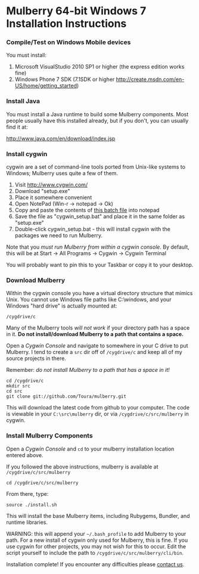 # Mulberry 64-bit Windows 7 Installation Instructions

### Compile/Test on Windows Mobile devices

You must install:

1. Microsoft VisualStudio 2010 SP1 or higher (the express edition works fine)
1. Windows Phone 7 SDK (7.1SDK or higher http://create.msdn.com/en-US/home/getting_started)


### Install Java

You must install a Java runtime to build some Mulberry components. Most people usually
have this installed already, but if you don't, you can usually find it at:

http://www.java.com/en/download/index.jsp


### Install cygwin

cygwin are a set of command-line tools ported from Unix-like systems to Windows;
Mulberry uses quite a few of them.

1. Visit http://www.cygwin.com/
1. Download "setup.exe"
1. Place it somewhere convenient
1. Open NotePad (Win-r -> notepad -> Ok)
1. Copy and paste the contents of [this batch file](https://raw.github.com/Toura/mulberry/master/install/windows/cygwin_setup.bat) into notepad
1. Save the file as "cygwin_setup.bat" and place it in the same folder as "setup.exe"
1. Double-click cygwin_setup.bat - this will install cygwin with the packages we need to run Mulberry.

Note that you *must run Mulberry from within a cygwin console*.
By default, this will be at Start -> All Programs -> Cygwin -> Cygwin Terminal

You will probably want to pin this to your Taskbar or copy it to your desktop.


### Download Mulberry

Within the cygwin console you have a virtual directory structure that
mimics Unix. You cannot use Windows file paths like C:\windows, and your Windows
"hard drive" is actually mounted at:

	/cygdrive/c

Many of the Mulberry tools *will not work* if your directory path has
a space in it. **Do not install/download Mulberry to a path that contains a space.**

Open a *Cygwin Console* and navigate to somewhere in your C drive to put Mulberry.
I tend to create a `src` dir off of `/cygdrive/c` and keep all of my source projects in there.


Remember: *do not install Mulberry to a path that has a space in it!*

	cd /cygdrive/c
    mkdir src
	cd src
	git clone git://github.com/Toura/mulberry.git


This will download the latest code from github to your computer. The code is viewable
in your `C:\src\mulberry` dir, or via `/cygdrive/c/src/mulberry` in cygwin.


### Install Mulberry Components

Open a *Cygwin Console* and `cd` to your mulberry installation location entered above.

If you followed the above instructions, mulberry is available at `/cygdrive/c/src/mulberry`

	cd /cygdrive/c/src/mulberry

From there, type:

	source ./install.sh

This will install the base Mulberry items, including Rubygems, Bundler, and runtime libraries.

WARNING: this will append your `~/.bash_profile` to add Mulberry to your path. For a new
install of cygwin only used for Mulberry, this is fine. If you use cygwin for other
projects, you may not wish for this to occur. Edit the script yourself to include
the path to `/cygdrive/c/src/mulberry/cli/bin`.


Installation complete! If you encounter any difficulties please [contact us](http://mulberry.toura.com).

